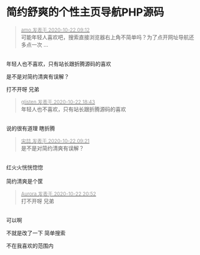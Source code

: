 # 简约舒爽的个性主页导航PHP源码


<div class="quote"><blockquote><font size="2"><a href="https://www.hostloc.com/forum.php?mod=redirect&amp;goto=findpost&amp;pid=9334444&amp;ptid=756999" target="_blank"><font color="#999999">amo 发表于 2020-10-22 09:12</font></a></font><br />
可能年轻人喜欢吧，搜索直接浏览器右上角不简单吗？为了点开网址导航还多点一次 ...</blockquote></div><br />
年轻人也不喜欢，只有站长跟折腾源码的喜欢

 是不是对简约清爽有误解？

打不开呀 兄弟

<div class="quote"><blockquote><font size="2"><a href="https://www.hostloc.com/forum.php?mod=redirect&amp;goto=findpost&amp;pid=9337361&amp;ptid=756999" target="_blank"><font color="#999999">glisten 发表于 2020-10-22 18:43</font></a></font><br />
年轻人也不喜欢，只有站长跟折腾源码的喜欢</blockquote></div><br />
说的很有道理 瞎折腾

<div class="quote"><blockquote><font size="2"><a href="https://www.hostloc.com/forum.php?mod=redirect&amp;goto=findpost&amp;pid=9334483&amp;ptid=756999" target="_blank"><font color="#999999">宋喆 发表于 2020-10-22 09:21</font></a></font><br />
是不是对简约清爽有误解？</blockquote></div><br />
红火火恍恍惚惚<br />
<br />
简约清爽是个筐

<div class="quote"><blockquote><font size="2"><a href="https://www.hostloc.com/forum.php?mod=redirect&amp;goto=findpost&amp;pid=9337950&amp;ptid=756999" target="_blank"><font color="#999999">Aurora 发表于 2020-10-22 20:52</font></a></font><br />
打不开呀 兄弟</blockquote></div><br />
可以啊

不就是改了一下 简单搜索

不在我喜欢的范围内<br />
<br />
<br />
​​​​​​​
